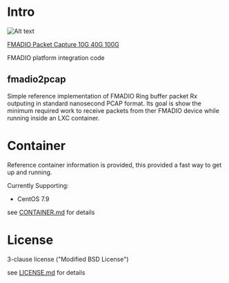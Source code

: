 # Intro 

![Alt text](http://fmad.io/analytics/logo_capmerge.png "fmadio platform integration")


[FMADIO Packet Capture 10G 40G 100G](https://fmad.io)


FMADIO platform integration code 

## fmadio2pcap

Simple reference implementation of FMADIO Ring buffer packet Rx outputing in standard nanosecond PCAP format. Its goal is show the minimum required work to receive packets from ther FMADIO device while running inside an LXC container. 

# Container

Reference container information is provided, this provided a fast way to get up and running. 

Currently Supporting:

- CentOS 7.9 


see [CONTAINER.md](https://github.com/fmadio/platform/blob/main/CONTAINER.md) for details 

# License

3-clause license ("Modified BSD License")

see [LICENSE.md](https://github.com/fmadio/platform/blob/main/LICENSE.md) for details 


